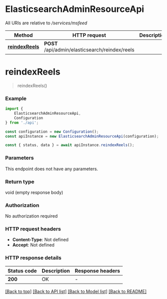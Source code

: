 # ElasticsearchAdminResourceApi

All URIs are relative to */services/msfeed*

|Method | HTTP request | Description|
|------------- | ------------- | -------------|
|[**reindexReels**](#reindexreels) | **POST** /api/admin/elasticsearch/reindex/reels | |

# **reindexReels**
> reindexReels()


### Example

```typescript
import {
    ElasticsearchAdminResourceApi,
    Configuration
} from './api';

const configuration = new Configuration();
const apiInstance = new ElasticsearchAdminResourceApi(configuration);

const { status, data } = await apiInstance.reindexReels();
```

### Parameters
This endpoint does not have any parameters.


### Return type

void (empty response body)

### Authorization

No authorization required

### HTTP request headers

 - **Content-Type**: Not defined
 - **Accept**: Not defined


### HTTP response details
| Status code | Description | Response headers |
|-------------|-------------|------------------|
|**200** | OK |  -  |

[[Back to top]](#) [[Back to API list]](../README.md#documentation-for-api-endpoints) [[Back to Model list]](../README.md#documentation-for-models) [[Back to README]](../README.md)

